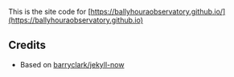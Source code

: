 This is the site code for [https://ballyhouraobservatory.github.io/](https://ballyhouraobservatory.github.io)

## Credits

- Based on [barryclark/jekyll-now](https://github.com/barryclark/jekyll-now)
